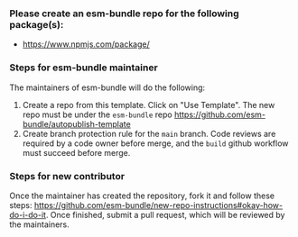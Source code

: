 <!-- Please fill out the following -->

### Please create an esm-bundle repo for the following package(s):

- https://www.npmjs.com/package/<name-of-package>

### Steps for esm-bundle maintainer

The maintainers of esm-bundle will do the following:

1. Create a repo from this template. Click on "Use Template". The new repo must be under the `esm-bundle` repo https://github.com/esm-bundle/autopublish-template
2. Create branch protection rule for the `main` branch. Code reviews are required by a code owner before merge, and the `build` github workflow must succeed before merge.

### Steps for new contributor

Once the maintainer has created the repository, fork it and follow these steps: https://github.com/esm-bundle/new-repo-instructions#okay-how-do-i-do-it. Once finished, submit a pull request, which will be reviewed by the maintainers.

